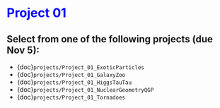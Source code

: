 # <span style="color: blue;"><b>Project 01</b></span>

## Select from one of the following projects (due Nov 5):

* {doc}`projects/Project_01_ExoticParticles`
* {doc}`projects/Project_01_GalaxyZoo`
* {doc}`projects/Project_01_HiggsTauTau`
* {doc}`projects/Project_01_NuclearGeometryQGP`
* {doc}`projects/Project_01_Tornadoes`
